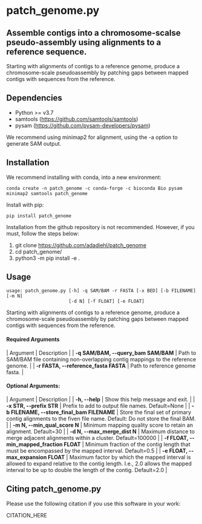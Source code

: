 # patch_genome.py
## Assemble contigs into a chromosome-scalse pseudo-assembly using alignments to a reference sequence.

Starting with alignments of contigs to a reference genome, produce a chromosome-scale pseudoassembly by patching gaps between mapped contigs with sequences from the reference.

## Dependencies
* Python >= v3.7
* samtools (https://github.com/samtools/samtools)
* pysam (https://github.com/pysam-developers/pysam)

We recommend using minimap2 for alignment, using the -a option to generate SAM output.

## Installation

We recommend installing with conda, into a new environment:
```
conda create -n patch_genome -c conda-forge -c bioconda Bio pysam minimap2 samtools patch_genome
```

Install with pip:
```
pip install patch_genome
```

Installation from the github repository is not recommended. However, if you must, follow the steps below:
1) git clone https://github.com/adadiehl/patch_genome
2) cd patch_genome/
3) python3 -m pip install -e .


## Usage
```
usage: patch_genome.py [-h] -q SAM/BAM -r FASTA [-x BED] [-b FILENAME] [-m N]
                       [-d N] [-f FLOAT] [-e FLOAT]
```

Starting with alignments of contigs to a reference genome, produce a chromosome-scale pseudoassembly by patching gaps between mapped contigs with sequences from the reference.

#### Required Arguments
| Argument | Description |
| __-q SAM/BAM, --query_bam SAM/BAM__ | Path to SAM/BAM file containing non-overlapping contig mappings to the reference genome. |
| __-r FASTA, --reference_fasta FASTA__ | Path to reference genome fasta. |

#### Optional Arguments:
| Argument | Description |
| __-h, --help__ | Show this help message and exit. |
| __-x STR, --prefix STR__ | Prefix to add to output file names. Default=None |
| __-b FILENAME, --store_final_bam FILENAME__ | Store the final set of primary contig alignments to the fiven file name. Default: Do not store the final BAM. |
| __-m N, --min_qual_score N__ | Minimum mapping quality score to retain an alignment. Default=30 |
| __-d N, --max_merge_dist N__ | Maximum distance to merge adjacent alignments within a cluster. Default=100000 |
| __-f FLOAT, --min_mapped_fraction FLOAT__ | Minimum fraction of the contig length that must be encompassed by the mapped interval. Default=0.5 |
| __-e FLOAT, --max_expansion FLOAT__ | Maximum factor by which the mapped interval is allowed to expand relative to the contig length. I.e., 2.0 allows the mapped interval to be up to double the length of the contig. Default=2.0 |


## Citing patch_genome.py
Please use the following citation if you use this software in your work:

CITATION_HERE